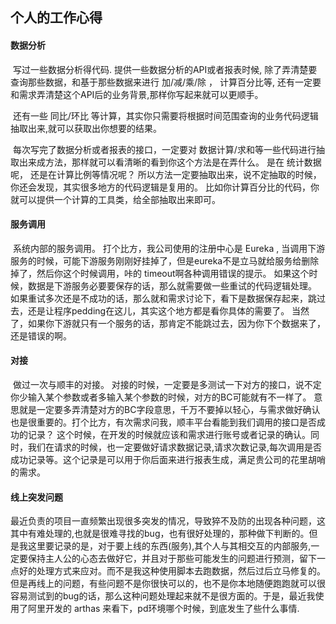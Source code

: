 ## 						个人的工作心得



####   数据分析

​      写过一些数据分析得代码.  提供一些数据分析的API或者报表时候, 除了弄清楚要查询那些数据，和基于那些数据来进行 加/减/乘/除  ， 计算百分比等,  还有一定要和需求弄清楚这个API后的业务背景,那样你写起来就可以更顺手。

​      还有一些  同比/环比 等计算，其实你只需要将根据时间范围查询的业务代码逻辑抽取出来,就可以获取出你想要的结果。

​      每次写完了数据分析或者报表的接口，一定要对 数据计算/求和等一些代码进行抽取出来成方法，那样就可以看清晰的看到你这个方法是在弄什么。 是在 统计数据呢， 还是在计算比例等情况呢？  所以方法一定要抽取出来，说不定抽取的时候，你还会发现，其实很多地方的代码逻辑是复用的。 比如你计算百分比的代码，你就可以提供一个计算的工具类，给全部抽取出来即可。



####  服务调用

​	系统内部的服务调用。 打个比方，我公司使用的注册中心是 Eureka , 当调用下游服务的时候，可能下游服务刚刚好挂掉了，但是eureka不是立马就给服务给删除掉了，然后你这个时候调用，咔的 timeout啊各种调用错误的提示。 如果这个时候，数据是下游服务必要要保存的话，那么就需要做一些重试的代码逻辑处理。 如果重试多次还是不成功的话，那么就和需求讨论下，看下是数据保存起来，跳过去，还是让程序pedding在这儿，其实这个地方都是看你具体的需要了。 当然了，如果你下游就只有一个服务的话，那肯定不能跳过去，因为你下个数据来了，还是错误的啊。



####  对接

​    做过一次与顺丰的对接。  对接的时候，一定要是多测试一下对方的接口，说不定你少输入某个参数或者多输入某个参数的时候，对方的BC可能就有不一样了。 意思就是一定要多弄清楚对方的BC字段意思，千万不要掉以轻心，与需求做好确认也是很重要的。打个比方，有次需求问我，顺丰平台看能到我们调用的接口是否成功的记录？ 这个时候，在开发的时候就应该和需求进行账号或者记录的确认。同时，我们在请求的时候，也一定要做好请求数据记录,请求次数记录,每次调用是否成功记录等。这个记录是可以用于你后面来进行报表生成，满足贵公司的花里胡哨的需求。



#### 线上突发问题

​	最近负责的项目一直频繁出现很多突发的情况，导致猝不及防的出现各种问题，这其中有难处理的,也就是很难寻找的bug，也有很好处理的，那种做下判断的。但是我这里要记录的是，对于要上线的东西(服务),其个人与其相交互的内部服务,一定要保持主人公的心态去做好它，并且对于那些可能发生的问题进行预测，留下一点好的处理方式来应对。而不是我这种使用脚本去跑数据，然后过后立马修复的。 但是再线上的问题，有些问题不是你很快可以的，也不是你本地随便跑跑就可以很容易测试到的bug的话，那么这种问题处理起来就不是很方面的。于是，最近我使用了阿里开发的 arthas 来看下，pd环境哪个时候，到底发生了些什么事情.